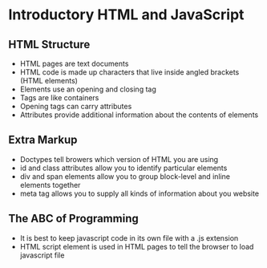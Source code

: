 # Introductory HTML and JavaScript

## HTML Structure

- HTML pages are text documents
- HTML code is made up characters that live inside angled brackets (HTML elements)
- Elements use an opening and closing tag
- Tags are like containers
- Opening tags can carry attributes
- Attributes provide additional information about the contents of elements

## Extra Markup

- Doctypes tell browers which version of HTML you are using
- id and class attributes allow you to identify particular elements
- div and span elements allow you to group block-level and inline elements together
- meta tag allows you to supply all kinds of information about you website

## The ABC of Programming

- It is best to keep javascript code in its own file with a .js extension
- HTML script element is used in HTML pages to tell the browser to load javascript file